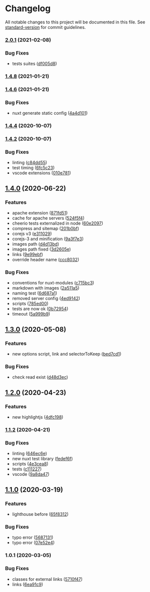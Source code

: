 # Changelog

All notable changes to this project will be documented in this file. See [standard-version](https://github.com/conventional-changelog/standard-version) for commit guidelines.

### [2.0.1](https://github.com/LuXDAmore/nuxt-prune-html/compare/v2.0.0...v2.0.1) (2021-02-08)


### Bug Fixes

* tests suites ([df005d8](https://github.com/LuXDAmore/nuxt-prune-html/commit/df005d8b9399b43773d5a80a78e50ace4629c665))

### [1.4.8](https://github.com/LuXDAmore/nuxt-prune-html/compare/v1.4.7...v1.4.8) (2021-01-21)

### [1.4.6](https://github.com/LuXDAmore/nuxt-prune-html/compare/v1.4.5...v1.4.6) (2021-01-21)


### Bug Fixes

* nuxt generate static config ([4a4d101](https://github.com/LuXDAmore/nuxt-prune-html/commit/4a4d1014534102a66ea3c72bb6b9cce22bfe6840))

### [1.4.4](https://github.com/LuXDAmore/nuxt-prune-html/compare/v1.4.2...v1.4.4) (2020-10-07)

### [1.4.2](https://github.com/LuXDAmore/nuxt-prune-html/compare/v1.4.0...v1.4.2) (2020-10-07)


### Bug Fixes

* linting ([c84dd55](https://github.com/LuXDAmore/nuxt-prune-html/commit/c84dd5517b5bd4a7e9c79f3d420e6de2e7eb26b4))
* test timing ([6fc5c23](https://github.com/LuXDAmore/nuxt-prune-html/commit/6fc5c239a233227e4095ee4027f6baca3e2e0312))
* vscode extensions ([010e781](https://github.com/LuXDAmore/nuxt-prune-html/commit/010e7818c82a67fb4c0a60ca8cb5f1a0032945b5))

## [1.4.0](https://github.com/LuXDAmore/nuxt-prune-html/compare/v1.3.1...v1.4.0) (2020-06-22)


### Features

* apache extension ([871fd51](https://github.com/LuXDAmore/nuxt-prune-html/commit/871fd511faed8e70d0b8be74ac5f12ea2836a8d0))
* cache for apache servers ([524f5f4](https://github.com/LuXDAmore/nuxt-prune-html/commit/524f5f4f7fa8e19a65f744ae64efb6ef6bf001e6))
* cheerio tests externalized in node ([60e2097](https://github.com/LuXDAmore/nuxt-prune-html/commit/60e2097704fce969c02c9a103ee7d41b02f9a091))
* compress and sitemap ([201b0bf](https://github.com/LuXDAmore/nuxt-prune-html/commit/201b0bf40d54bd92a015529fc1eae834e3de9493))
* corejs v3 ([e311029](https://github.com/LuXDAmore/nuxt-prune-html/commit/e311029c56e4aaab9236366aed613ef65ed4246f))
* corejs-3 and minification ([9a3f7e3](https://github.com/LuXDAmore/nuxt-prune-html/commit/9a3f7e378435324344e3e4b62b289c55a35a11b1))
* images path ([d4d13bd](https://github.com/LuXDAmore/nuxt-prune-html/commit/d4d13bd28385c9bfd8b14829d8123e27add99a73))
* images path fixed ([3d2605e](https://github.com/LuXDAmore/nuxt-prune-html/commit/3d2605e988a6be5b3491b1dfed1a2b8fcec99c8d))
* links ([9e99ebf](https://github.com/LuXDAmore/nuxt-prune-html/commit/9e99ebfb27edc57e42bf532c13ab67f69cb73990))
* override header name ([ccc8032](https://github.com/LuXDAmore/nuxt-prune-html/commit/ccc80321e6de9fc8327860032a617995adf6ebd3))


### Bug Fixes

* conventions for nuxt-modules ([c715bc3](https://github.com/LuXDAmore/nuxt-prune-html/commit/c715bc3604ecc2b4c87723b95fbce4a983725bf5))
* markdown with images ([2a511a5](https://github.com/LuXDAmore/nuxt-prune-html/commit/2a511a5295c5a008914c36f15a797bd79f470a13))
* naming test ([6d687a1](https://github.com/LuXDAmore/nuxt-prune-html/commit/6d687a19302d7a499ba0048957189e50794e1629))
* removed server config ([4ed9142](https://github.com/LuXDAmore/nuxt-prune-html/commit/4ed91427b6ad82d23156878f02bc37f1e460d2ab))
* scripts ([785ed00](https://github.com/LuXDAmore/nuxt-prune-html/commit/785ed00abec2436fd2de9e67cd9fc33396e4812f))
* tests are now ok ([0b72954](https://github.com/LuXDAmore/nuxt-prune-html/commit/0b7295499b8ba55f103fda5a9b5b619338e2e7d7))
* timeout ([5a999b9](https://github.com/LuXDAmore/nuxt-prune-html/commit/5a999b974e54c59f4a1f40744074d71c0149fa69))

## [1.3.0](https://github.com/LuXDAmore/nuxt-prune-html/compare/v1.2.1...v1.3.0) (2020-05-08)


### Features

* new options script, link and selectorToKeep ([bed7cd1](https://github.com/LuXDAmore/nuxt-prune-html/commit/bed7cd161764b7da4624d1166c36c087c667b57b))


### Bug Fixes

* check read exist ([d48d3ec](https://github.com/LuXDAmore/nuxt-prune-html/commit/d48d3ecaec8d1f695ecc0c1d36fe445390f29b61))

## [1.2.0](https://github.com/LuXDAmore/nuxt-prune-html/compare/v1.1.3...v1.2.0) (2020-04-23)


### Features

* new highlightjs ([4dfc198](https://github.com/LuXDAmore/nuxt-prune-html/commit/4dfc198b779b497a80ce3e0147cee76dc3caff3a))

### [1.1.2](https://github.com/LuXDAmore/nuxt-prune-html/compare/v1.1.1...v1.1.2) (2020-04-21)


### Bug Fixes

* linting ([646ec6e](https://github.com/LuXDAmore/nuxt-prune-html/commit/646ec6e593bcd6e3e3b4496391d9926db2d904cd))
* new nuxt test library ([fedef6f](https://github.com/LuXDAmore/nuxt-prune-html/commit/fedef6f5206e1648655836b5e26238d132f6b586))
* scripts ([4e3cea8](https://github.com/LuXDAmore/nuxt-prune-html/commit/4e3cea813f189ec22d9ca9476b04101c49753945))
* tests ([c111227](https://github.com/LuXDAmore/nuxt-prune-html/commit/c111227c4d7e29387d3002e5ecd89cd55ad95fcc))
* vscode ([9a8da47](https://github.com/LuXDAmore/nuxt-prune-html/commit/9a8da47012be2c00f9e8b6b64b5b5d231c7f7375))

## [1.1.0](https://github.com/LuXDAmore/nuxt-prune-html/compare/v1.0.2...v1.1.0) (2020-03-19)


### Features

* lighthouse before ([65f8312](https://github.com/LuXDAmore/nuxt-prune-html/commit/65f8312fb057c56ec65e0f951ec31bd7a54a1c78))


### Bug Fixes

* typo error ([5687131](https://github.com/LuXDAmore/nuxt-prune-html/commit/56871319a4b60d7e5ecd4aa560da9024e70094f3))
* typo error ([07e52e4](https://github.com/LuXDAmore/nuxt-prune-html/commit/07e52e4e0ceefa46b4838aa0065531655adb8dca))

### 1.0.1 (2020-03-05)


### Bug Fixes

* classes for external links ([5710f47](https://github.com/LuXDAmore/nuxt-prune-html/commit/5710f4738785609e258a7bdf1cc8be077e1a27c1))
* links ([6ea91c9](https://github.com/LuXDAmore/nuxt-prune-html/commit/6ea91c983cfd23a59a941208864dac8e519bbeff))
